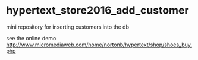 # hypertext_store2016_add_customer
mini repository for inserting customers into the db

see the online demo http://www.micromediaweb.com/home/nortonb/hypertext/shop/shoes_buy.php
